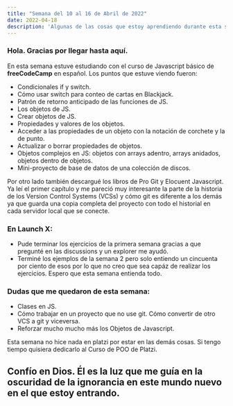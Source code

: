 ```yaml
---
title: "Semana del 10 al 16 de Abril de 2022"
date: 2022-04-18
description: 'Algunas de las cosas que estoy aprendiendo durante esta semana'
---
```


### Hola. Gracias por llegar hasta aquí.

En esta semana estuve estudiando con el curso de Javascript básico de **freeCodeCamp** en español. Los puntos que estuve viendo fueron:

- Condicionales if y switch.
- Cómo usar switch para conteo de cartas en Blackjack.
- Patrón de retorno anticipado de las funciones de JS.
- Los objetos de JS.
- Crear objetos de JS.
- Propiedades y valores de los objetos.
- Acceder a las propiedades de un objeto con la notación de corchete y la de punto.
- Actualizar o borrar propiedades de objetos.
- Objetos complejos en JS: objetos con arrays adentro, arrays anidados, objetos dentro de objetos.
- Mini-proyecto de base de datos de una colección de discos.

Por otro lado también descargué los libros de Pro Git y Elocuent Javascript. Ya leí el primer capítulo y me pareció muy interesante la parte de la historia de los Version Control Systems (VCSs) y cómo git es diferente a los demás ya que guarda una copia completa del proyecto con todo el historial en cada servidor local que se conecte.

### En Launch X:

- Pude terminar los ejercicios de la primera semana gracias a que pregunté en las discussions y un explorer me ayudó.
- Terminé los ejemplos de la semana 2 pero solo entiendo un cincuenta por ciento de esos por lo que no creo que sea capáz de realizar los ejercicios. Espero que esta semana entienda todo.

### Dudas que me quedaron de esta semana:
- Clases en JS.
- Cómo trabajar en un proyecto que no use git. Cómo convertir de otro VCS a git y viceversa.
- Reforzar mucho mucho más los Objetos de Javascript.

Esta semana no hice nada en platzi por estar en las demás cosas. Si tengo tiempo quisiera dedicarlo al Curso de POO de Platzi.

## Confío en Dios. Él es la luz que me guía en la oscuridad de la ignorancia en este mundo nuevo en el que estoy entrando.
